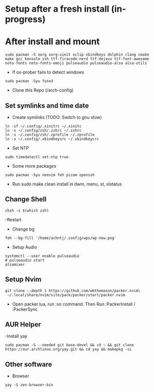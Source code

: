 # Setup after a fresh install (in-progress)

# After install and mount

```
sudo pacman -S xorg xorg-xinit xclip xbindkeys dolphin clang cmake make gcc konsole zsh ttf-firacode-nerd ttf-dejavu ttf-font-awesome noto-fonts noto-fonts-emoji pulseaudio pulseaudio-alsa alsa-utils
```

- If os-prober fails to detect windows

```
sudo pacman -Syu fuse3
```

- Clone this Repo (/arch-config)

## Set symlinks and time date

- Create symlinks (TODO: Switch to gnu stow)

```
ln -sf ~/.config/.xinitrc ~/.xinitc
ln -s ~/.config/zsh/.zshrc ~/.zshrc
ln -s ~/.config/zsh/.zprofile ~/.zprofile
ln -s ~/.config/.xbindkeysrc ~/.xbindkeysrc
```

- Set NTP

```
sudo timedatectl set-ntp true
```

- Some more packages

```
sudo pacman -Syu neovim feh picom openssh
```

- Run sudo make clean install in dwm, menu, st, slstatus

## Change Shell
```
chsh -s $(which zsh)
```

-Restart

- Change bg
```
feh --bg-fill '/home/achntj/.config/wps/wp-new.png'
```

- Setup Audio

```
systemctl --user enable pulseaudio
# pulseaudio start
alsamixer
```

## Setup Nvim

```
git clone --depth 1 https://github.com/wbthomason/packer.nvim\
 ~/.local/share/nvim/site/pack/packer/start/packer.nvim
```

- Open packer.lua, run :so command. Then Run :PackerInstall / :PackerSync

## AUR Helper

-Install yay

```
sudo pacman -S --needed git base-devel && cd ~ && git clone https://aur.archlinux.org/yay.git && cd yay && makepkg -si
```

## Other software

- Browser

```
yay -S zen-browser-bin
```

